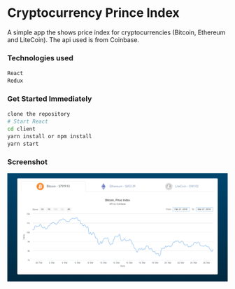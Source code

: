 # Cryptocurrency Prince Index

A simple app the shows price index for cryptocurrencies (Bitcoin, Ethereum and LiteCoin). The api used is from Coinbase.

### Technologies used

```sh
React
Redux
```

### Get Started Immediately

```sh
clone the repository
# Start React
cd client
yarn install or npm install
yarn start
```

### Screenshot

![alt text](https://raw.githubusercontent.com/jhondelbaguio/cryptocurrency-price-index/master/screenshot.png)